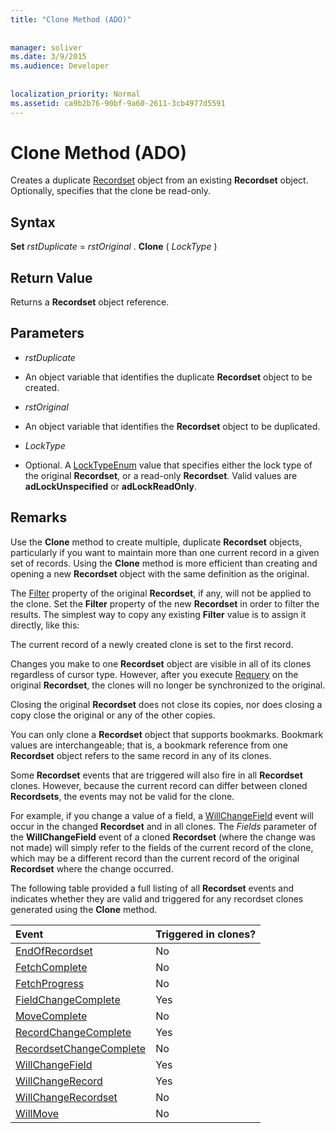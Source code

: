 ```yaml
---
title: "Clone Method (ADO)"
  
  
manager: soliver
ms.date: 3/9/2015
ms.audience: Developer
 
  
localization_priority: Normal
ms.assetid: ca9b2b76-90bf-9a60-2611-3cb4977d5591
---
```


# Clone Method (ADO)

Creates a duplicate [Recordset](recordset-object-ado.md) object from an existing **Recordset** object. Optionally, specifies that the clone be read-only. 
  
## Syntax

 **Set** *rstDuplicate*  =  *rstOriginal*  . **Clone** (  *LockType*  ) 
  
## Return Value

Returns a **Recordset** object reference. 
  
## Parameters

-  *rstDuplicate* 
    
- An object variable that identifies the duplicate **Recordset** object to be created. 
    
-  *rstOriginal* 
    
- An object variable that identifies the **Recordset** object to be duplicated. 
    
-  *LockType* 
    
- Optional. A [LockTypeEnum](locktypeenum.md) value that specifies either the lock type of the original **Recordset**, or a read-only **Recordset**. Valid values are **adLockUnspecified** or **adLockReadOnly**. 
    
## Remarks

Use the **Clone** method to create multiple, duplicate **Recordset** objects, particularly if you want to maintain more than one current record in a given set of records. Using the **Clone** method is more efficient than creating and opening a new **Recordset** object with the same definition as the original. 
  
The [Filter](filter-property-ado.md) property of the original **Recordset**, if any, will not be applied to the clone. Set the **Filter** property of the new **Recordset** in order to filter the results. The simplest way to copy any existing **Filter** value is to assign it directly, like this: 
  
The current record of a newly created clone is set to the first record.
  
Changes you make to one **Recordset** object are visible in all of its clones regardless of cursor type. However, after you execute [Requery](requery-method-ado.md) on the original **Recordset**, the clones will no longer be synchronized to the original. 
  
Closing the original **Recordset** does not close its copies, nor does closing a copy close the original or any of the other copies. 
  
You can only clone a **Recordset** object that supports bookmarks. Bookmark values are interchangeable; that is, a bookmark reference from one **Recordset** object refers to the same record in any of its clones. 
  
Some **Recordset** events that are triggered will also fire in all **Recordset** clones. However, because the current record can differ between cloned **Recordsets**, the events may not be valid for the clone. 
  
For example, if you change a value of a field, a [WillChangeField](willchangefield-and-fieldchangecomplete-events-ado.md) event will occur in the changed **Recordset** and in all clones. The  *Fields*  parameter of the **WillChangeField** event of a cloned **Recordset** (where the change was not made) will simply refer to the fields of the current record of the clone, which may be a different record than the current record of the original **Recordset** where the change occurred. 
  
The following table provided a full listing of all **Recordset** events and indicates whether they are valid and triggered for any recordset clones generated using the **Clone** method. 
  
|**Event**|**Triggered in clones?**|
|:-----|:-----|
|[EndOfRecordset](endofrecordset-event-ado.md) <br/> |No  <br/> |
|[FetchComplete](fetchcomplete-event-ado.md) <br/> |No  <br/> |
|[FetchProgress](fetchprogress-event-ado.md) <br/> |No  <br/> |
|[FieldChangeComplete](willchangefield-and-fieldchangecomplete-events-ado.md) <br/> |Yes  <br/> |
|[MoveComplete](willmove-and-movecomplete-events-ado.md) <br/> |No  <br/> |
|[RecordChangeComplete](willchangerecord-and-recordchangecomplete-events-ado.md) <br/> |Yes  <br/> |
|[RecordsetChangeComplete](willchangerecordset-and-recordsetchangecomplete-events-ado.md) <br/> |No  <br/> |
|[WillChangeField](willchangefield-and-fieldchangecomplete-events-ado.md) <br/> |Yes  <br/> |
|[WillChangeRecord](willchangerecord-and-recordchangecomplete-events-ado.md) <br/> |Yes  <br/> |
|[WillChangeRecordset](willchangerecordset-and-recordsetchangecomplete-events-ado.md) <br/> |No  <br/> |
|[WillMove](willmove-and-movecomplete-events-ado.md) <br/> |No  <br/> |
   

